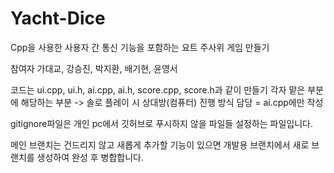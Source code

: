 # Yacht-Dice
Cpp을 사용한 사용자 간 통신 기능을 포함하는 요트 주사위 게임 만들기

참여자
가대교, 강승진, 박지환, 배기현, 윤영서

코드는 ui.cpp, ui.h, ai.cpp, ai.h, score.cpp, score.h과 같이 만들기
각자 맡은 부분에 해당하는 부분 -> 솔로 플레이 시 상대방(컴퓨터) 진행 방식 담당 = ai.cpp에만 작성

gitignore파일은 개인 pc에서 깃허브로 푸시하지 않을 파일들 설정하는 파일입니다.

메인 브랜치는 건드리지 않고 새롭게 추가할 기능이 있으면 개발용 브랜치에서 새로 브랜치를 생성하여 완성 후 병합합니다.
